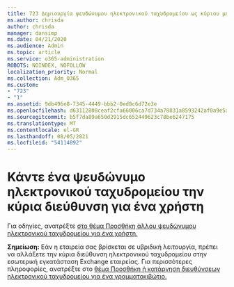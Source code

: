 ```yaml
---
title: 723 Δημιουργία ψευδώνυμου ηλεκτρονικού ταχυδρομείου ως κύριου μηνύματος ηλεκτρονικού ταχυδρομείου για το χρήστη
ms.author: chrisda
author: chrisda
manager: dansimp
ms.date: 04/21/2020
ms.audience: Admin
ms.topic: article
ms.service: o365-administration
ROBOTS: NOINDEX, NOFOLLOW
localization_priority: Normal
ms.collection: Adm_O365
ms.custom:
- "723"
- "1"
ms.assetid: 9db496e8-7345-4449-bbb2-0ed8c6d72e3e
ms.openlocfilehash: d63112808ceaf2cfa66006ca7d734a78831a8593242af0a9e5ad86787e67cf1a
ms.sourcegitcommit: b5f7da89a650d2915dc652449623c78be6247175
ms.translationtype: MT
ms.contentlocale: el-GR
ms.lasthandoff: 08/05/2021
ms.locfileid: "54114892"
---
```

# <a name="make-an-email-alias-the-primary-address-for-a-user"></a>Κάντε ένα ψευδώνυμο ηλεκτρονικού ταχυδρομείου την κύρια διεύθυνση για ένα χρήστη

Για οδηγίες, ανατρέξτε [στο θέμα Προσθήκη άλλου ψευδώνυμου ηλεκτρονικού ταχυδρομείου για ένα χρήστη.](https://docs.microsoft.com/microsoft-365/admin/email/add-another-email-alias-for-a-user)

**Σημείωση:** Εάν η εταιρεία σας βρίσκεται σε υβριδική λειτουργία, πρέπει να αλλάξετε την κύρια διεύθυνση ηλεκτρονικού ταχυδρομείου στην εσωτερική εγκατάσταση Exchange εταιρείας. Για περισσότερες πληροφορίες, ανατρέξτε στο [θέμα Προσθήκη ή κατάργηση διευθύνσεων ηλεκτρονικού ταχυδρομείου για ένα γραμματοκιβώτιο.](https://technet.microsoft.com/library/bb123794.aspx)
